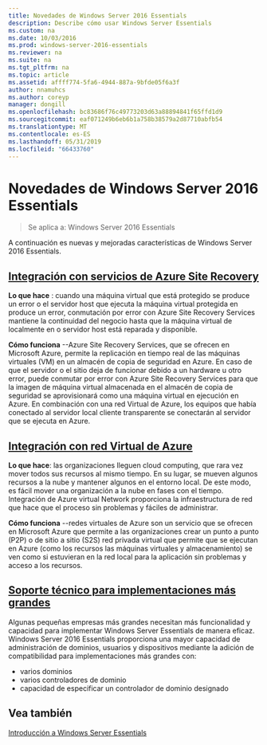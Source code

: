 ```yaml
---
title: Novedades de Windows Server 2016 Essentials
description: Describe cómo usar Windows Server Essentials
ms.custom: na
ms.date: 10/03/2016
ms.prod: windows-server-2016-essentials
ms.reviewer: na
ms.suite: na
ms.tgt_pltfrm: na
ms.topic: article
ms.assetid: affff774-5fa6-4944-887a-9bfde05f6a3f
author: nnamuhcs
ms.author: coreyp
manager: dongill
ms.openlocfilehash: bc83686f76c49773203d63a88894841f65ffd1d9
ms.sourcegitcommit: eaf071249b6eb6b1a758b38579a2d87710abfb54
ms.translationtype: MT
ms.contentlocale: es-ES
ms.lasthandoff: 05/31/2019
ms.locfileid: "66433760"
---
```

# <a name="whats-new-in-windows-server-2016-essentials"></a>Novedades de Windows Server 2016 Essentials

> Se aplica a: Windows Server 2016 Essentials

A continuación es nuevas y mejoradas características de Windows Server 2016 Essentials.

## <a name="integration-with-azure-site-recovery-servicesazure-site-recovery-services-integrationmd"></a>[Integración con servicios de Azure Site Recovery](azure-site-recovery-services-integration.md)

**Lo que hace** : cuando una máquina virtual que está protegido se produce un error o el servidor host que ejecuta la máquina virtual protegida en produce un error, conmutación por error con Azure Site Recovery Services mantiene la continuidad del negocio hasta que la máquina virtual de localmente en o servidor host está reparada y disponible. 

**Cómo funciona** --Azure Site Recovery Services, que se ofrecen en Microsoft Azure, permite la replicación en tiempo real de las máquinas virtuales (VM) en un almacén de copia de seguridad en Azure. En caso de que el servidor o el sitio deja de funcionar debido a un hardware u otro error, puede conmutar por error con Azure Site Recovery Services para que la imagen de máquina virtual almacenada en el almacén de copia de seguridad se aprovisionará como una máquina virtual en ejecución en Azure. En combinación con una red Virtual de Azure, los equipos que había conectado al servidor local cliente transparente se conectarán al servidor que se ejecuta en Azure.     
                                                                                                                                                                                                                                                                                                               

## <a name="integration-with-azure-virtual-networkazure-virtual-network-integrationmd"></a>[Integración con red Virtual de Azure](azure-virtual-network-integration.md)

**Lo que hace**: las organizaciones lleguen cloud computing, que rara vez mover todos sus recursos al mismo tiempo. En su lugar, se mueven algunos recursos a la nube y mantener algunos en el entorno local. De este modo, es fácil mover una organización a la nube en fases con el tiempo. Integración de Azure virtual Network proporciona la infraestructura de red que hace que el proceso sin problemas y fáciles de administrar.

**Cómo funciona** --redes virtuales de Azure son un servicio que se ofrecen en Microsoft Azure que permite a las organizaciones crear un punto a punto (P2P) o de sitio a sitio (S2S) red privada virtual que permite que se ejecutan en Azure (como los recursos las máquinas virtuales y almacenamiento) se ven como si estuvieran en la red local para la aplicación sin problemas y acceso a los recursos.



## <a name="support-for-larger-deploymentssupport-for-larger-deploymentsmd"></a>[Soporte técnico para implementaciones más grandes](support-for-larger-deployments.md) 

Algunas pequeñas empresas más grandes necesitan más funcionalidad y capacidad para implementar Windows Server Essentials de manera eficaz. Windows Server 2016 Essentials proporciona una mayor capacidad de administración de dominios, usuarios y dispositivos mediante la adición de compatibilidad para implementaciones más grandes con:                                                                                                                                                                                                 

 - varios dominios
 - varios controladores de dominio                                                                                                                                                                                                                                        
 - capacidad de especificar un controlador de dominio designado                                                                                                                                                                                                                   
                                                                                                                                                                                                                                                                                                                                                                                                                                                                                                                                                                                                                                                                                                       

<a name="see-also"></a>Vea también
--------

[Introducción a Windows Server Essentials](get-started.md)
